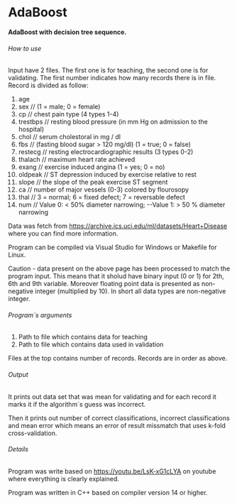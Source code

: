 # AdaBoost
**AdaBoost with decision tree sequence.**

###### How to use
Input have 2 files. The first one is for teaching, the second one is for validating. The first number indicates how many records there is in file. Record is divided as follow:
1. age
2. sex 			// (1 = male; 0 = female)
3. cp			// chest pain type (4 types 1-4)
4. trestbps 	// resting blood pressure (in mm Hg on admission to the hospital)
5. chol			// serum cholestoral in mg / dl
6. fbs			// (fasting blood sugar > 120 mg/dl) (1 = true; 0 = false)
7. restecg		// resting electrocardiographic results (3 types 0-2)
8. thalach		// maximum heart rate achieved
9. exang		// exercise induced angina (1 = yes; 0 = no)
10. oldpeak		// ST depression induced by exercise relative to rest
11. slope		// the slope of the peak exercise ST segment
12. ca			// number of major vessels (0-3) colored by flourosopy
13. thal		// 3 = normal; 6 = fixed defect; 7 = reversable defect
14. num			// Value 0: < 50% diameter narrowing; --Value 1: > 50 % diameter narrowing

Data was fetch from https://archive.ics.uci.edu/ml/datasets/Heart+Disease where you can find more information.

Program can be compiled via Visual Studio for Windows or Makefile for Linux.

Caution - data present on the above page has been processed to match the program input. This means that it sholud have binary input (0 or 1) for 2th, 6th and 9th variable. Moreover floating point data is presented as non-negative integer (multiplied by 10). In short all data types are non-negative integer.

###### Program`s arguments 
1. Path to file which contains data for teaching
2. Path to file which contains data used in validation

Files at the top contains number of records. Records are in order as above. 

###### Output
It prints out data set that was mean for validating and for each record it marks it if the algorithm`s guess was incorrect.

Then it prints out number of correct classifications, incorrect classifications and mean error which means an error of result missmatch that uses k-fold cross-validation.

###### Details
Program was write based on https://youtu.be/LsK-xG1cLYA on youtube where everything is clearly explained.

Program was written in C++ based on compiler version 14 or higher.